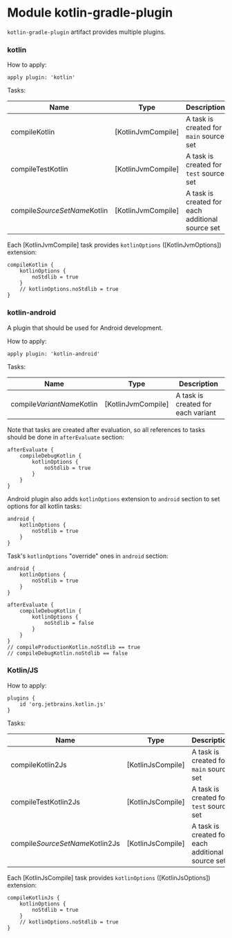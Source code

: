 # Module kotlin-gradle-plugin

`kotlin-gradle-plugin` artifact provides multiple plugins.

### kotlin

How to apply:

```
apply plugin: 'kotlin'
```

Tasks:

| Name | Type | Description
|------------------------------|--------------------|---------------|
| compileKotlin                | [KotlinJvmCompile] | A task is created for `main` source set |
| compileTestKotlin            | [KotlinJvmCompile] | A task is created for `test` source set |
| compile*SourceSetName*Kotlin | [KotlinJvmCompile] | A task is created for each additional source set |

Each [KotlinJvmCompile] task provides `kotlinOptions` ([KotlinJvmOptions]) extension:

```
compileKotlin {
    kotlinOptions {
        noStdlib = true
    }
    // kotlinOptions.noStdlib = true
}
```

### kotlin-android

A plugin that should be used for Android development.

How to apply:

```
apply plugin: 'kotlin-android'
```

Tasks:

| Name | Type | Description
|------------------------------|--------------------|---------------|
| compile*VariantName*Kotlin | [KotlinJvmCompile] | A task is created for each variant |

Note that tasks are created after evaluation, so all references to tasks should be done in `afterEvaluate` section:

```
afterEvaluate {
    compileDebugKotlin {
        kotlinOptions {
            noStdlib = true
        }
    }
}
```

Android plugin also adds `kotlinOptions` extension to `android` section to set options for all kotlin tasks:

```
android {
    kotlinOptions {
        noStdlib = true
    }
}
```

Task's `kotlinOptions` "override" ones in `android` section:

```
android {
    kotlinOptions {
        noStdlib = true
    }
}

afterEvaluate {
    compileDebugKotlin {
        kotlinOptions {
            noStdlib = false
        }
    }
}
// compileProductionKotlin.noStdlib == true
// compileDebugKotlin.noStdlib == false
```

### Kotlin/JS

How to apply:

```
plugins {
    id 'org.jetbrains.kotlin.js'
}
```

Tasks:

| Name | Type | Description
|--------------------------------|--------------------|---------------|
| compileKotlin2Js               | [KotlinJsCompile] | A task is created for `main` source set |
| compileTestKotlin2Js           | [KotlinJsCompile] | A task is created for `test` source set |
| compile*SourceSetName*Kotlin2Js| [KotlinJsCompile] | A task is created for each additional source set |

Each [KotlinJsCompile] task provides `kotlinOptions` ([KotlinJsOptions]) extension:

```
compileKotlinJs {
    kotlinOptions {
        noStdlib = true
    }
    // kotlinOptions.noStdlib = true
}
```